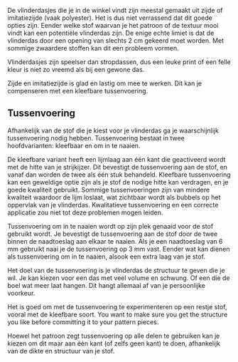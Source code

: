 De vlinderdasjes die je in de winkel vindt zijn meestal gemaakt uit zijde of imitatiezijde (vaak polyester). Het is dus niet verrassend dat dit goede opties zijn. Eender welke stof waarvan je het patroon of de textuur mooi vindt kan een potentiële vlinderdas zijn. De enige echte limiet is dat de vlinderdas door een opening van slechts 2 cm gekeerd moet worden. Met sommige zwaardere stoffen kan dit een probleem vormen.

Vlinderdasjes zijn speelser dan stropdassen, dus een leuke print of een felle kleur is niet zo vreemd als bij een gewone das.

Zijde en imitatiezijde is glad en lastig om mee te werken. Dit kan je compenseren met een kleefbare tussenvoering.

## Tussenvoering

Afhankelijk van de stof die je kiest voor je vlinderdas ga je waarschijnlijk tussenvoering nodig hebben. Tussenvoering bestaat in twee hoofdvarianten: kleefbaar en om in te naaien.

De kleefbare variant heeft een lijmlaag aan één kant die geactiveerd wordt met de hitte van je strijkijzer. Dit bevestigt de tussenvoering aan de stof, en vanaf dan worden de twee als één stuk behandeld. Kleefbare tussenvoering kan een geweldige optie zijn als je stof de nodige hitte kan verdragen, en je goede kwaliteit gebruikt. Sommige tussenvoeringen zijn van mindere kwaliteit waardoor de lijm loslaat, wat zichtbaar wordt als bubbels op het oppervlak van je vlinderdas. Kwalitatieve tussenvoering en een correcte applicatie zou niet tot deze problemen mogen leiden.

Tussenvoering om in te naaien wordt op zijn plek genaaid voor de stof gebruikt wordt. Je bevestigt de tussenvoering aan de stof door de twee binnen de naadtoeslag aan elkaar te naaien. Als je een naadtoeslag van 6 mm gebruikt naai je de tussenvoering op 3 mm vast. Eender wat kan dienen als tussenvoering om in te naaien, alsook een extra laag van je stof.

Het doel van de tussenvoering is je vlinderdas de structuur te geven die je wil. Je kan kiezen voor een das met veel volume en schwung. Of een die de boel wat meer laat hangen. Dit hangt allemaal af van je persoonlijke voorkeur.

Het is goed om met de tussenvoering te experimenteren op een restje stof, vooral met de kleefbare soort. You want to make sure you get the structure you like before committing it to your pattern pieces.

Hoewel het patroon zegt tussenvoering op alle delen te gebruiken kan je kiezen om dit maar aan één kant (of zelfs geen kant) te doen, afhankelijk van de dikte en structuur van je stof.

